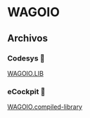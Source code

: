 # WAGOIO
## Archivos
### Codesys :orange_book:
[WAGOIO.LIB](WAGOIO.lib)
### eCockpit :green_book:
[WAGOIO.compiled-library](WAGOIO.lib)
